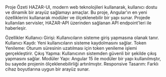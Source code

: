 Proje Özeti
HAZAR-UI, modern web teknolojileri kullanarak, kullanıcı dostu ve dinamik bir arayüz sağlamayı amaçlar. Bu proje, Angular'ın en yeni özelliklerini kullanarak modüler ve ölçeklenebilir bir yapı sunar. Projede kullanılan servisler, HAZAR-API üzerinden sağlanan API endpoint'leri ile haberleşir.

Özellikler
Kullanıcı Girişi: Kullanıcıların sisteme giriş yapmasına olanak tanır.
Kullanıcı Kaydı: Yeni kullanıcıların sisteme kaydolmasını sağlar.
Token Yenileme: Oturum süresinin uzatılması için token yenileme işlemi gerçekleştirir.
Çıkış Yapma: Kullanıcının sistemden güvenli bir şekilde çıkış yapmasını sağlar.
Modüler Yapı: Angular 15 ile modüler bir yapı kullanılmıştır, bu sayede projenin ölçeklenebilirliği artırılmıştır.
Responsive Tasarım: Farklı cihaz boyutlarına uygun bir arayüz sunar.
